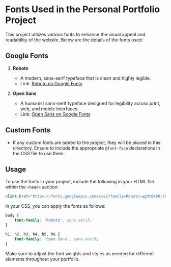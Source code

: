 # Fonts Used in the Personal Portfolio Project

This project utilizes various fonts to enhance the visual appeal and readability of the website. Below are the details of the fonts used:

## Google Fonts

1. **Roboto**
   - A modern, sans-serif typeface that is clean and highly legible.
   - Link: [Roboto on Google Fonts](https://fonts.google.com/specimen/Roboto)

2. **Open Sans**
   - A humanist sans-serif typeface designed for legibility across print, web, and mobile interfaces.
   - Link: [Open Sans on Google Fonts](https://fonts.google.com/specimen/Open+Sans)

## Custom Fonts

- If any custom fonts are added to the project, they will be placed in this directory. Ensure to include the appropriate `@font-face` declarations in the CSS file to use them.

## Usage

To use the fonts in your project, include the following in your HTML file within the `<head>` section:

```html
<link href="https://fonts.googleapis.com/css2?family=Roboto:wght@400;700&family=Open+Sans:wght@400;600&display=swap" rel="stylesheet">
```

In your CSS, you can apply the fonts as follows:

```css
body {
    font-family: 'Roboto', sans-serif;
}

h1, h2, h3, h4, h5, h6 {
    font-family: 'Open Sans', sans-serif;
}
```

Make sure to adjust the font weights and styles as needed for different elements throughout your portfolio.